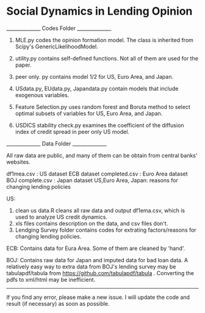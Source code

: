 # Social Dynamics in Lending Opinion


______________ Codes Folder ______________

1. MLE.py codes the opinion formation model. The class is inherited from Scipy's GenericLikelihoodModel.
2. utility.py contains self-defined functions. Not all of them are used for the paper. 

3. peer only. py contains model 1/2 for US, Euro Area, and Japan.
4. USdata.py, EUdata.py, Japandata.py contain models that include exogenous variables.
5. Feature Selection.py uses random forest and Boruta method to select optimal subsets of variables for US, Euro Area,        and Japan. 
6. USDICS stability check.py examines the coefficient of the diffusion index of credit spread in peer only US model. 

______________ Data Folder ______________

All raw data are public, and many of them can be obtain from central banks' websites. 

df1mea.csv : US dataset
ECB dataset completed.csv : Euro Area dataset 
BOJ complete.csv : Japan dataset
US,Euro Area, Japan: reasons for changing lending policies

US:
  1. clean us data.R cleans all raw data and output df1ema.csv, which is used to analyze US credit dynamics. 
  2. xls files contains description on the data, and csv files don't. 
  3. Lendging Survey folder contains codes for extrating factors/reasons for changing lending policies.

ECB: 
  Contains data for Eura Area. Some of them are cleaned by 'hand'. 
  
BOJ: 
  Contains raw data for Japan and imputed data for bad loan data. A relatively easy way to extra data from BOJ's lending survey may be tabulapdf/tabula from https://github.com/tabulapdf/tabula . Converting the pdfs to xml/html may be inefficient.
  
_______________________________________

If you find any error,  please make a new issue. I will update the code and result (if necessary) as soon as possible. 

